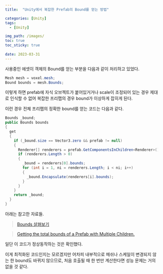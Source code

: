 ```yaml
---
title:  "Unity에서 복잡한 Prefab의 Bound를 얻는 방법"

categories: [Unity]
tags:
  - [Unity]

img_path: /images/
toc: true
toc_sticky: true
 
date: 2023-03-31
---
```

사용중인 에셋이 객체의 Bound를 얻는 부분을 다음과 같이 처리하고 있었다.

```csharp
Mesh mesh = voxel.mesh;
Bound bounds = mesh.Bounds;
```

이렇게 하면 prefab에 자식 오브젝트가 붙어있거거나 scale이 조정되어 있는 경우 제대로 인식할 수 없어 복잡한 프리팹의 경우 bound가 이상하게 잡히게 된다.

이런 경우 전체 프리팹의 정확한 bound를 얻는 코드는 다음과 같다.

```csharp
Bounds _bound;
public Bounds bounds
{ 
  get 
  {
    if (_bound.size == Vector3.zero && prefab != null)
    {
      Renderer[] renderers = prefab.GetComponentsInChildren<Renderer>();
      if (renderers.Length > 0)
      {
        _bound = renderers[0].bounds;
        for (int i = 1, ni = renderers.Length; i < ni; i++)
        {
          _bound.Encapsulate(renderers[i].bounds);
        }
      }
    }
    return _bound; 
  }
}
```

아래는 참고한 자료들.
> [Bounds 살펴보기](https://nforbidden-fruit.tistory.com/41)

> [Getting the total bounds of a Prefab with Multiple Children.](https://www.reddit.com/r/Unity3D/comments/30y46p/getting_the_total_bounds_of_a_prefab_with/)

일단 이 코드가 정상동작하는 것은 확인했다.

이게 최적화된 코드인지는 모르겠지만 어차피 내부적으로 메쉬나 스케일이 변경되지 않는 한 bound도 바뀌지 않으므로, 처음 호출될 때 한 번만 계산한다면 성능 문제는 거의 없을 것 같다.